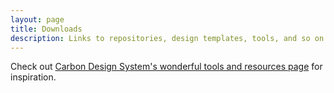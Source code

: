 ```yaml
---
layout: page
title: Downloads
description: Links to repositories, design templates, tools, and so on.
---
```

Check out [Carbon Design System's wonderful tools and resources page](http://carbondesignsystem.com/resources) for inspiration.
